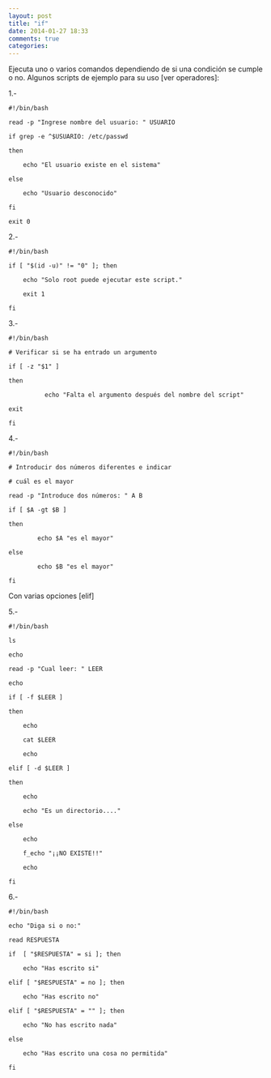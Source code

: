 ```yaml
---
layout: post
title: "if"
date: 2014-01-27 18:33
comments: true
categories: 
---
```

Ejecuta uno o varios comandos dependiendo de si una condición se cumple o no. Algunos scripts de ejemplo para su uso [ver operadores]:

1.-

	#!/bin/bash

	read -p "Ingrese nombre del usuario: " USUARIO

	if grep -e ^$USUARIO: /etc/passwd

	then

	 	echo "El usuario existe en el sistema"

	else

		echo "Usuario desconocido"

	fi

	exit 0

2.-

	#!/bin/bash

	if [ "$(id -u)" != "0" ]; then 

		echo "Solo root puede ejecutar este script." 

		exit 1 

	fi

3.-

	#!/bin/bash 

	# Verificar si se ha entrado un argumento

	if [ -z "$1" ]

	then 

		      echo "Falta el argumento después del nombre del script" 

	exit 

	fi 

4.-

	#!/bin/bash

	# Introducir dos números diferentes e indicar

	# cuál es el mayor 

	read -p "Introduce dos números: " A B

	if [ $A -gt $B ]

	then

		    echo $A "es el mayor"

	else

		    echo $B "es el mayor"

	fi

Con varias opciones [elif]

5.-

	#!/bin/bash

	ls

	echo

	read -p "Cual leer: " LEER

	echo

	if [ -f $LEER ]

	then

		echo

		cat $LEER

		echo

	elif [ -d $LEER ]

	then

		echo

		echo "Es un directorio...."

	else

		echo

		f_echo "¡¡NO EXISTE!!"

		echo

	fi

6.-

	#!/bin/bash 

	echo "Diga si o no:"

	read RESPUESTA 

	if  [ "$RESPUESTA" = si ]; then 

		echo "Has escrito si" 

	elif [ "$RESPUESTA" = no ]; then 

		echo "Has escrito no" 

	elif [ "$RESPUESTA" = "" ]; then 

		echo "No has escrito nada" 

	else 

		echo "Has escrito una cosa no permitida" 

	fi 

